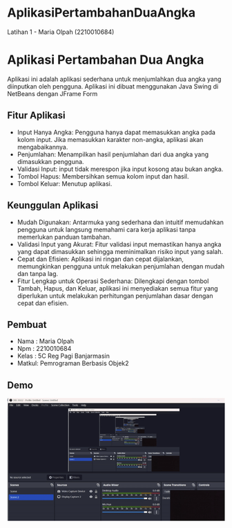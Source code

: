 # AplikasiPertambahanDuaAngka
 Latihan 1 - Maria Olpah (2210010684)

# Aplikasi Pertambahan Dua Angka

Aplikasi ini adalah aplikasi sederhana untuk menjumlahkan dua angka yang diinputkan oleh pengguna. Aplikasi ini dibuat menggunakan Java Swing di NetBeans dengan JFrame Form


## Fitur Aplikasi

- Input Hanya Angka: Pengguna hanya dapat memasukkan angka pada kolom input. Jika memasukkan karakter non-angka, aplikasi akan mengabaikannya.
- Penjumlahan: Menampilkan hasil penjumlahan dari dua angka yang dimasukkan pengguna.
- Validasi Input: input tidak merespon jika input kosong atau bukan angka.
- Tombol Hapus: Membersihkan semua kolom input dan hasil.
- Tombol Keluar: Menutup aplikasi.
 


## Keunggulan Aplikasi
- Mudah Digunakan: Antarmuka yang sederhana dan intuitif memudahkan pengguna untuk langsung memahami cara kerja aplikasi tanpa memerlukan panduan tambahan.
- Validasi Input yang Akurat: Fitur validasi input memastikan hanya angka yang dapat dimasukkan sehingga meminimalkan risiko input yang salah.
- Cepat dan Efisien: Aplikasi ini ringan dan cepat dijalankan, memungkinkan pengguna untuk melakukan penjumlahan dengan mudah dan tanpa lag.
- Fitur Lengkap untuk Operasi Sederhana: Dilengkapi dengan tombol Tambah, Hapus, dan Keluar, aplikasi ini menyediakan semua fitur yang diperlukan untuk melakukan perhitungan penjumlahan dasar dengan cepat dan efisien.


## Pembuat

- Nama  : Maria Olpah
- Npm   : 2210010684
- Kelas : 5C Reg Pagi Banjarmasin
- Matkul: Pemrograman Berbasis Objek2

## Demo

![App Screenshot](https://github.com/mariariaolpah/AplikasiPertambahanDuaAngka/blob/main/img.gif)


